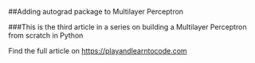 ##Adding autograd package to Multilayer Perceptron

###This is the third article in a series on building a Multilayer Perceptron from scratch in Python

Find the full article on https://playandlearntocode.com



